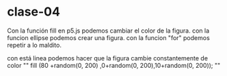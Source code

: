 # clase-04
Con la función fill en p5.js podemos cambiar el color de la figura.
con la funcion ellipse podemos crear una figura.
con la funcion "for" podemos repetir a lo maldito.

con está linea podemos hacer que la figura cambie constantemente de color "" fill (80 +random(0, 200) ,0+random(0, 200),10+random(0, 200)); ""

